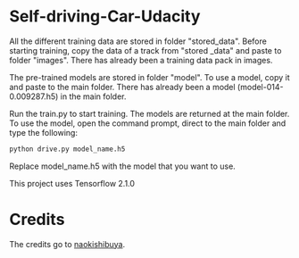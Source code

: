 # Self-driving-Car-Udacity
All the different training data are stored in folder "stored_data". Before starting training, copy the data of a track from "stored _data" and paste to folder "images". There has already been a training data pack in images.

The pre-trained models are stored in folder "model". To use a model, copy it and paste to the main folder. There has already been a model (model-014-0.009287.h5) in the main folder.

Run the train.py to start training. The models are returned at the main folder.
To use the model, open the command prompt, direct to the main folder and type the following:

```bash
python drive.py model_name.h5
```

Replace model_name.h5 with the model that you want to use.

This project uses Tensorflow 2.1.0

# Credits

The credits go to [naokishibuya](https://github.com/naokishibuya).
